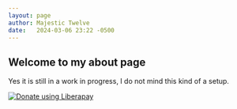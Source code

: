 ```yaml
---
layout: page
author: Majestic Twelve
date:   2024-03-06 23:22 -0500
---
```


## Welcome to my about page

Yes it is still in a work in progress, I do not mind this kind of a setup.


[![Donate using
Liberapay](https://liberapay.com/assets/widgets/donate.svg)](https://liberapay.com/MajesticTwelve/donate)

